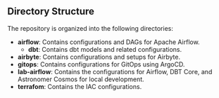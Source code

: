 ## Directory Structure
The repository is organized into the following directories:

- **airflow**: Contains configurations and DAGs for Apache Airflow.
  - **dbt**: Contains dbt models and related configurations.
- **airbyte**: Contains configurations and setups for Airbyte.
- **gitops**: Contains configurations for GitOps using ArgoCD.
- **lab-airflow**: Contains the configurations for Airflow, DBT Core, and Astronomer Cosmos for local development.
- **terrafom**: Contains the IAC configurations.
